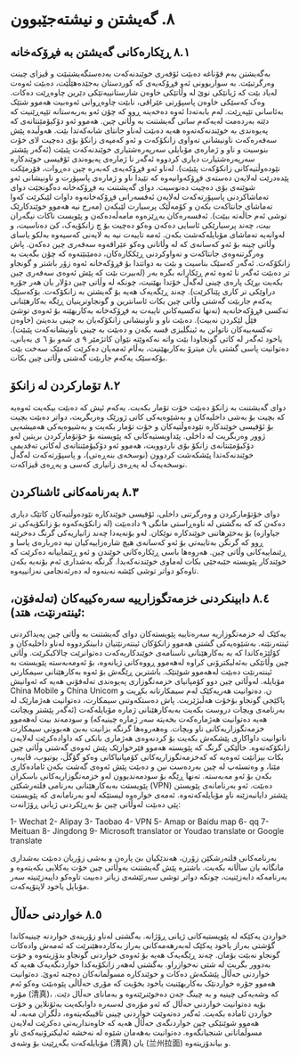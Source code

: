 # ٨. گەیشتن و نیشتەجێبوون


## ٨.١ ڕێکارەکانی گەیشتن بە فڕۆکەخانە
بەگەیشتن بەم قۆناغە دەبێت ئۆفەری خوێندنەکەت بەدەستگەیشتبێت و ڤیزای چینت وەرگرتبێت. بە سواربوونی ئەو فڕۆکەیەی کە کوردستان بەجێدەهێڵێت، دەبێت ئەوەت لەیاد بێت کە ژیانێکی نوێ لە وڵاتێکی خاوەن شارستانییەتێکی دێرین چاوەڕێت دەکات. وەک کەسێکی خاوەن پاسپۆرتی عێراقی، نابێت چاوەڕوانی ئەوەبیت هەموو شتێک بەئاسانی تێپەڕێت. لەم بابەتەدا ئەوە دەخەینە ڕوو کە چۆن ئەو بەربەستانە تێپەڕێنیت کە دێتە بەردەمت لەیەکەم ساتی گەیشتنت بە وڵاتی چین. 
هەموو ئەو دۆکیۆمێنتانەی کە پەیوەندی بە خوێندنەکەتەوە هەیە دەبێت لەناو جانتای شانەکەتدا بێت. هەوڵبدە پێش سەفەرەکەت ناونیشانی تەواوی زانکۆکەت و ئەو کەمپەی زانکۆ بۆی دەچیت لای خۆت بنوسیت و ناو و ژمارەی مۆبایلی سەرپەرەشتیاری خوێندنەکەت پێبێت (ئەگەر پێشتر سەرپەرەشتیارت دیاری کردووە ئەگەر نا ژمارەی پەیوەندی ئۆفیسی خوێندکارە نێودەوڵتیەکانی زانکۆکەت پێبێت). لەناو ئەو فڕۆکەیەی کەبەرە چین دەڕوات، فۆرمێکت پێدەدرێت لەلایەن دەستەی فڕۆکەوانیەوە کە تێیدا ناو و ژمارەی پاسپۆرت و ناونیشانی ئەو شوێنەی بۆی دەچیت دەنوسیت. دوای گەیشتنت بە فڕۆکەخانە دەگونجێت دوای تەماشاکردنی پاسپۆرتەکەت لەلایەن ئەفسەرانی فڕۆکەخانەوە داوات لێبکرێت کەوا تەماشای جانتاکەت بکەن و کۆمەڵێک پرسیارت لێبکەن (مەرج نیە هەموو خوێندکارێک توشی ئەم حاڵەتە ببێت). ئەفسەرەکان بەڕێزەوە مامەڵەدەکەن و پێویست ناکات نیگەران بیت، چەند پرسیارێکی ئاسایی دەکەن وەکو دەچیت بۆ چ زانکۆیەک، کێ دەناسیت، و لەوانەیە تەماشای مۆبایلەکەشت بکەن. ئەمە تایبەت نیە بە لایەنی کەسیەوە بەلکو یاسای وڵاتی چینە بۆ ئەو کەسانەی کە لە وڵاتانی وەکو عێراقەوە سەفەری چین دەکەن.
پاش وەرگرتنەوەی جانتاکەت و تەواوکردنی ڕێککارەکان، دەمێنێتەوە کە چۆن بگەیت بە زانکۆکەت. ئەگەر کەسێک بناسیت و بێت بە دواتتدا بۆ فڕۆکەخانە ئەوە زۆر باشتر و گونجاو تر دەبێت ئەگەر نا ئەوە ئەم ڕێکارانە بگرە بەر (لەبیرت بێت کە پێش ئەوەی سەفەری چین بکەیت بڕێک پارەی چینی لەگەڵ خۆتدا بهێنیت، چونکە لە وڵاتی چین دۆلار یان هەر جۆرە دراوێکی تر کاری پێناکرێت). چەند ڕێگەیەک هەیە بۆ گەیشتن بە زانکۆکەت. بۆکەسێک یەکەم جاربێت گەشتی وڵاتی چین بکات ئاسانترین و گونجاوترینیان ڕێگە بەکارهێنانی تەکسی فڕۆکەخانەیە (تەنها تەکسیەکانی تایبەت بە فڕۆکەخانە بەکاربهێنە بۆ ئەوەی توشێ فێڵ لێکردن نەبیت). دەبێت ناو و ناونیشانی زانکۆکەیان بە چینی بدەیتێ (خاوەن تەکسەییەکان ناتوانن بە ئینگلیزی قسە بکەن و دەبێت بە چینی ناونیشانەکەت پێبێت). یاخود ئەگەر لە کاتی گونجاودا بێت واتە نەکەوێتە نێوان کاتژمێر ٩ ی شەو بۆ ٦ ی بەیانی، دەتوانیت پاسی گشتی یان میترۆ بەکاربهێنیت، بەڵام ئەمەیان دەکرێت کەمێک سەخت بێت بۆکەسێک یەکەم جاربێت گەشتی وڵاتی چین بکات.


## ٨.٢ تۆمارکردن لە زانکۆ
دوای گەیشتنت بە زانکۆ دەبێت خۆت تۆمار بکەیت. یەکەم ئیش کە دەبێت بیکەیت ئەوەیە کە بچیت بۆ بەشی داخلیەکان و بەشێوەیەکی کاتی ژورێک وەربگریت، دواتر دەبێت بچیت بۆ ئۆفیسی خوێندکارە نێودەوڵتیەکان و خۆت تۆمار بکەیت و بەشیوەیەکی هەمیشەیی ژوور وەربگریت لە داخلی. پێداویستیەکانی کە پێویستە بۆ خۆتۆمارکردن بریتین لەو دۆکیۆمێنتانەی زانکۆ بۆی ناردوویت، هەموو ئەو دۆکیۆمێنتانەی لەکاتی تەقدیمی خوێندنەکەتدا پێشکەشت کردوون (نوسخەی بنەڕەتی)، و پاسپۆرتەکەت لەگەڵ نوسخەیەک لە پەڕەی زانیاری کەسی و پەڕەی ڤیزاکەت.

## ٨.٣ بەرنامەکانی ئاشناکردن
دوای خۆتۆمارکردن و وەرگرتنی داخلی، ئۆفیسی خوێندکارە نێودەوڵتیەکان کاتێک دیاری دەکەن کە کە بەگشتی لە ناوەڕاستی مانگی ٩ دادەبێت (لە زانکۆیەکەوە بۆ زانکۆیەکی تر جیاوازە) بۆ بەخێرهاتنی خوێندکارە نوێکان. لەو بۆنەیەدا چەند زانیاریەکی گرنگ دەخرێنە ڕوو کە گرنگن بەتایبەتی بۆ ئەو کەسانەی هیچ شارەزاییەکیان نیە دەربارەی یاسا و ڕێنماییەکانی وڵاتی چین. هەروەها باسی ڕێکارەکانی خوێندن و ئەو ڕێنماییانە دەکرێت کە خوێندکار پێویستە جێبەجێی بکات لەماوی خوێندنەکەیدا. گرنگە بەشداری ئەم بۆنەیە بکەن تاوەکو دواتر توشی کێشە نەبنەوە لە دەرئەنجامی نەزانییەوە.

## ٨.٤ دابینکردنی خزمەتگوزارییە سەرەکییەکان (تەلەفۆن، ئینتەرنێت، هتد):
یەکێک لە خزمەتگوزاریە سەرەتاییە پێویستەکان دوای گەیشتنت بە وڵاتی چین پەیداکردنی ئینتەرنێتە. بەشێوەیەکی گشتی هەموو زانکۆکان ئینتەرنێتیان دابینکردووە لەناو داخلیەکان و کۆلێژەکاندا کە بە بەکارهێنانی ناسنامەی خوێندکاریەکەت دەتوانرێت چالاکبکرێت. وڵاتی چین وڵاتێکی بەئەلیکترۆنی کراوە لەهەموو ڕووەکانی ژیانەوە، بۆ ئەومەبەستە پێویستت بە ئینتەرنێت دەبێت لەهەموو شوێنێک. باشترین ڕێگەش بۆ ئەوە بەکارهێنانی سیمکارتی مۆبایلە. لەوڵاتی چین دوو کۆمپانیای خزمەتگوزاری پەیوەندی تەلەفۆنی هەیە کە ئەوانیش China Mobile و China Unicom ن. دەتوانیت هەریەکێک لەم سیمکارتانە بکڕیت و پاکێجی گونجاو بۆخۆت هەڵبژێریت. پاش دەستکەوتنی سیمکارت، دەتوانیت هەژمارێک لە بەرنامەی ویچات دروست بکەیت بەبەکارهێنانی ژمارە مۆبایلەکەت (ئەگەر پێشتر ویچاتت هەیە دەتوانیت هەژمارەکەت بخەیتە سەر ژمارە چینیەکە) و سودمەند بیت لەهەموو خزمەتگوزاریەکانی ناو ویچات. وەهەروەها گرنگە بزانیت بەبێ هەبوونی سیمکارت ناتوانیت داواکاری پێشکەش بکەیت بۆ کردنەوەی هەژماری بانکی کە داوادەکرێت لەلایەن زانکۆکەتەوە. 
خاڵێکی گرنگ کە پێویستە هەموو فێرخوازێک پێش ئەوەی گەشتی وڵاتی چین بکات بیزانێت ئەوەیە کە کەخزمەتگوزاریەکانی کۆمپانیاکانی وەکو گۆگڵ، یوتیوب، ڤایبەر، مێتا، و وەتسئەپ لە چین بەردەست نین و دەبێت پێش ئەوەی گەشت بکەن ئامادەکاری بکەن بۆ ئەو مەبەستە. تەنها ڕێگە بۆ سودمەندبوون لەو خزمەتگوزاریەکانی باسکران پێویستت بەبەکارهێنانی بەرنامی فلتەرشکێن (VPN) دەبێت. ئەو بەرنامانەی پێویستن پێشتر دایانبەزێنە ناو مۆبایلەکەتەوە. ئەمەی خوارەوە لیستێکە لەو بەرنامانەی کە پێویستت پێی دەبێت لەوڵاتی چین بۆ بەڕێکردنی ژیانی ڕۆژانەت:

1-	Wechat
2-	Alipay
3-	Taobao
4-	VPN
5-	Amap or Baidu map
6-	qq
7-	Meituan
8-	Jingdong
9-	Microsoft translator or Youdao translate or Google translate

بەرنامەکانی فلتەرشکێن زۆرن، هەندێکیان بێ پارەن و بەشی زۆریان دەبێت بەشداری مانگانە یان ساڵانە بکەیت. باشترە پێش گەیشتنت بەوڵاتی چین خۆت یەکلایی بکەیتەوە و بەرنامەکە دابەزێنیت، چونکە دواتر توشی سەرئێشەی زیاتر دەبیت تاوەکو دایبەزێنیتە سەر مۆبایل یاخود لاپتۆپەکەت.

## ٨.٥ خواردنی حەڵاڵ
خواردن یەکێکە لە پێویستیەکانی ژیانی ڕۆژانە. بەگشتی لەناو زۆرینەی خواردنە چینیەکاندا گۆشتی بەراز یاخود یەکێک لەبەرهەمەکانی بەراز بەکاردەهێنرێت کە ئەمەش وادەکات گونجاو نەبێت بۆمان. چەند ڕێگەیەک هەیە بۆ ئەوەی خواردنی گونجاو بدۆزیتەوە و خۆت بەدوور بگریت لە شتی نەخوازراو. بەگشتی لەهەر زانکۆیەکدا خواردنگەیەک هەیە کە خواردنی حەڵاڵ پێشکەش دەکات و خوێندکارە مسوڵمانەکان دەچنە ئەوێ. دەتوانیت هەموو جۆرە خواردنێک بەکاربهێنیت یاخود بخۆیت کە مۆری حەڵاڵی پێوەبێت وەکو ئەم مۆرە (清真)، کە وشەیەکی چینیە و بە چینگ جەن دەخوێنرێتەوە و بەمانای حەڵال دێت. بۆیە دەتوانیت خواردنی حەڵال کە ئەو مۆرەی لەسەرە داوابکەیت بەئۆنلاین و خۆت خواردن ئامادە بکەیت. ئەگەر دەتەوێت خواردنی چینی تاقیبکەیتەوە، دڵگران مەبە، لە هەموو شوێنێکی چین خواردنگەی حەڵاڵ هەیە کە خاوەنداریەتی دەکرێت لەلایەن مسوڵمانانی شنجیانگەوە. دەتوانیت بەهەمان شێوە لە نەخشە ئەلیکترۆنیەکەی ناو مۆبایلەکەت بگەڕێیت بۆ وشەی (清真) یان (兰州拉面) و بیاندۆزیتەوە.
